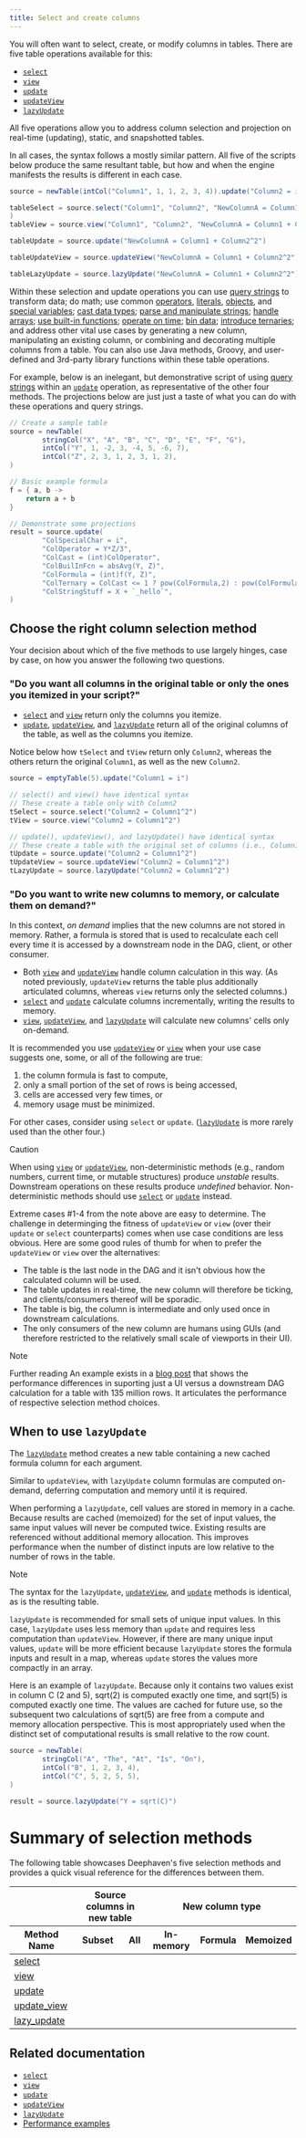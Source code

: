 ```yaml
---
title: Select and create columns
---
```


You will often want to select, create, or modify columns in tables. There are five table operations available for this:

- [`select`](../reference/table-operations/select/select.md)
- [`view`](../reference/table-operations/select/view.md)
- [`update`](../reference/table-operations/select/update.md)
- [`updateView`](../reference/table-operations/select/update-view.md)
- [`lazyUpdate`](../reference/table-operations/select/lazy-update.md)

All five operations allow you to address column selection and projection on real-time (updating), static, and snapshotted tables.

In all cases, the syntax follows a mostly similar pattern. All five of the scripts below produce the same resultant table, but how and when the engine manifests the results is different in each case.

```groovy order=source,tableSelect,tableView,tableUpdate,tableUpdateView,tableLazyUpdate
source = newTable(intCol("Column1", 1, 1, 2, 3, 4)).update("Column2 = i*2")

tableSelect = source.select("Column1", "Column2", "NewColumnA = Column1 + Column2^2"
)
tableView = source.view("Column1", "Column2", "NewColumnA = Column1 + Column2^2")

tableUpdate = source.update("NewColumnA = Column1 + Column2^2")

tableUpdateView = source.updateView("NewColumnA = Column1 + Column2^2")

tableLazyUpdate = source.lazyUpdate("NewColumnA = Column1 + Column2^2")
```

Within these selection and update operations you can use [query strings](../how-to-guides/work-with-strings.md#strings-in-table-operations-query-strings) to transform data; do math; use common [operators](../how-to-guides/formulas-how-to.md#operators), [literals](../how-to-guides/formulas-how-to.md#literals), [objects](../how-to-guides/use-objects.md), and [special variables](../reference/query-language/variables/special-variables.md); [cast data types](../reference/query-language/control-flow/casting.md); [parse and manipulate strings](../how-to-guides/work-with-strings.md); [handle arrays](../how-to-guides/work-with-arrays.md); [use built-in functions](../how-to-guides/query-language-functions.md); [operate on time](../conceptual/time-in-deephaven.md); [bin data](/core/docs/reference/community-questions/bin-times-specific-time); [introduce ternaries](../how-to-guides/ternary-if-how-to.md); and address other vital use cases by generating a new column, manipulating an existing column, or combining and decorating multiple columns from a table. You can also use Java methods, Groovy, and user-defined and 3rd-party library functions within these table operations.

For example, below is an inelegant, but demonstrative script of using [query strings](../how-to-guides/work-with-strings.md#strings-in-table-operations-query-strings) within an [`update`](../reference/table-operations/select/update.md) operation, as representative of the other four methods. The projections below are just just a taste of what you can do with these operations and query strings.

```groovy order=source,result
// Create a sample table
source = newTable(
        stringCol("X", "A", "B", "C", "D", "E", "F", "G"),
        intCol("Y", 1, -2, 3, -4, 5, -6, 7),
        intCol("Z", 2, 3, 1, 2, 3, 1, 2),
)

// Basic example formula
f = { a, b ->
    return a + b
}

// Demonstrate some projections
result = source.update(
        "ColSpecialChar = i",
        "ColOperator = Y*Z/3",
        "ColCast = (int)ColOperator",
        "ColBuilInFcn = absAvg(Y, Z)",
        "ColFormula = (int)f(Y, Z)",
        "ColTernary = ColCast <= 1 ? pow(ColFormula,2) : pow(ColFormula,3)",
        "ColStringStuff = X + `_hello`",
)
```

## Choose the right column selection method

Your decision about which of the five methods to use largely hinges, case by case, on how you answer the following two questions.

### "Do you want all columns in the original table or only the ones you itemized in your script?"

- [`select`](../reference/table-operations/select/select.md) and [`view`](../reference/table-operations/select/view.md) return only the columns you itemize.
- [`update`](../reference/table-operations/select/update.md), [`updateView`](../reference/table-operations/select/update-view.md), and [`lazyUpdate`](../reference/table-operations/select/lazy-update.md) return all of the original columns of the table, as well as the columns you itemize.

Notice below how `tSelect` and `tView` return only `Column2`, whereas the others return the original `Column1`, as well as the new `Column2`.

```groovy order=source,tSelect,tView,tUpdate,tUpdateView,tLazyUpdate
source = emptyTable(5).update("Column1 = i")

// select() and view() have identical syntax
// These create a table only with Column2
tSelect = source.select("Column2 = Column1^2")
tView = source.view("Column2 = Column1^2")

// update(), updateView(), and lazyUpdate() have identical syntax
// These create a table with the original set of columns (i.e., Column1) plus Column2
tUpdate = source.update("Column2 = Column1^2")
tUpdateView = source.updateView("Column2 = Column1^2")
tLazyUpdate = source.lazyUpdate("Column2 = Column1^2")
```

### "Do you want to write new columns to memory, or calculate them on demand?"

In this context, _on demand_ implies that the new columns are not stored in memory. Rather, a formula is stored that is used to recalculate each cell every time it is accessed by a downstream node in the DAG, client, or other consumer.

- Both [`view`](../reference/table-operations/select/view.md) and [`updateView`](../reference/table-operations/select/update-view.md) handle column calculation in this way. (As noted previously, `updateView` returns the table plus additionally articulated columns, whereas `view` returns only the selected columns.)
- [`select`](../reference/table-operations/select/select.md) and [`update`](../reference/table-operations/select/update.md) calculate columns incrementally, writing the results to memory.
- [`view`](../reference/table-operations/select/view.md), [`updateView`](../reference/table-operations/select/update-view.md), and [`lazyUpdate`](../reference/table-operations/select/lazy-update.md) will calculate new columns' cells only on-demand.

It is recommended you use [`updateView`](../reference/table-operations/select/update-view.md) or [`view`](../reference/table-operations/select/view.md) when your use case suggests one, some, or all of the following are true:

1. the column formula is fast to compute,
2. only a small portion of the set of rows is being accessed,
3. cells are accessed very few times, or
4. memory usage must be minimized.

For other cases, consider using `select` or `update`. ([`lazyUpdate`](../reference/table-operations/select/lazy-update.md) is more rarely used than the other four.)

> [!CAUTION]
> When using [`view`](../reference/table-operations/select/view.md) or [`updateView`](../reference/table-operations/select/update-view.md), non-deterministic methods (e.g., random numbers, current time, or mutable structures) produce _unstable_ results. Downstream operations on these results produce _undefined_ behavior. Non-deterministic methods should use [`select`](../reference/table-operations/select/select.md) or [`update`](../reference/table-operations/select/update.md) instead.

Extreme cases #1-4 from the note above are easy to determine. The challenge in determinging the fitness of `updateView` or `view` (over their `update` or `select` counterparts) comes when use case conditions are less obvious. Here are some good rules of thumb for when to prefer the `updateView` or `view` over the alternatives:

- The table is the last node in the DAG and it isn't obvious how the calculated column will be used.
- The table updates in real-time, the new column will therefore be ticking, and clients/consumers thereof will be sporadic.
- The table is big, the column is intermediate and only used once in downstream calculations.
- The only consumers of the new column are humans using GUIs (and therefore restricted to the relatively small scale of viewports in their UI).

> [!NOTE]
> Further reading
> An example exists in a [blog post](/blog/2024/02/12/group-ungroup#compute-data-immediately-or-as-needed) that shows the performance differences in suporting just a UI versus a downstream DAG calculation for a table with 135 million rows. It articulates the performance of respective selection method choices.

## When to use `lazyUpdate`

The [`lazyUpdate`](../reference/table-operations/select/lazy-update.md) method creates a new table containing a new cached formula column for each argument.

Similar to `updateView`, with `lazyUpdate` column formulas are computed on-demand, deferring computation and memory until it is required.

When performing a `lazyUpdate`, cell values are stored in memory in a cache. Because results are cached (memoized) for the set of input values, the same input values will never be computed twice. Existing results are referenced without additional memory allocation. This improves performance when the number of distinct inputs are low relative to the number of rows in the table.

> [!NOTE]
> The syntax for the `lazyUpdate`, [`updateView`](../reference/table-operations/select/update-view.md), and [`update`](../reference/table-operations/select/update.md) methods is identical, as is the resulting table.
>
> `lazyUpdate` is recommended for small sets of unique input values. In this case, `lazyUpdate` uses less memory than `update` and requires less computation than `updateView`. However, if there are many unique input values, `update` will be more efficient because `lazyUpdate` stores the formula inputs and result in a map, whereas `update` stores the values more compactly in an array.

Here is an example of `lazyUpdate`. Because only it contains two values exist in column C (2 and 5), sqrt(2) is computed exactly one time, and sqrt(5) is computed exactly one time. The values are cached for future use, so the subsequent two calculations of sqrt(5) are free from a compute and memory allocation perspective. This is most appropriately used when the distinct set of computational results is small relative to the row count.

```groovy order=source,result
source = newTable(
        stringCol("A", "The", "At", "Is", "On"),
        intCol("B", 1, 2, 3, 4),
        intCol("C", 5, 2, 5, 5),
)

result = source.lazyUpdate("Y = sqrt(C)")
```

# Summary of selection methods

The following table showcases Deephaven's five selection methods and provides a quick visual reference for the differences between them.

<table className="text--center">
  <thead>
    <tr>
      <th colSpan="1"></th>
      <th colSpan="2">Source columns in new table</th>
      <th colSpan="3">New column type</th>
    </tr>
    <tr>
      <th>Method Name</th>
      <th>Subset</th>
      <th>All</th>
      <th>In-memory</th>
      <th>Formula</th>
      <th>Memoized</th>
    </tr>
  </thead>
  <tbody>
    <tr>
      <td scope="row" ><a href="../reference/table-operations/select/select.md">select</a></td>
      <td><Check/></td>
      <td><RedX/></td>
      <td><Check/></td>
      <td><RedX/></td>
      <td><RedX/></td>
    </tr>
    <tr>
      <td scope="row" ><a href="../reference/table-operations/select/view.md">view</a></td>
      <td><Check/></td>
      <td><RedX/></td>
      <td><RedX/></td>
      <td><Check/></td>
      <td><RedX/></td>
    </tr>
    <tr>
      <td scope="row" ><a href="../reference/table-operations/select/update.md">update</a></td>
      <td><RedX/></td>
      <td><Check/></td>
      <td><Check/></td>
      <td><RedX/></td>
      <td><RedX/></td>
    </tr>
    <tr>
      <td scope="row" ><a href="../reference/table-operations/select/update-view.md">update_view</a></td>
      <td><RedX/></td>
      <td><Check/></td>
      <td><RedX/></td>
      <td><Check/></td>
      <td><RedX/></td>
    </tr>
    <tr>
      <td scope="row" ><a href="../reference/table-operations/select/lazy-update.md">lazy_update</a></td>
      <td><RedX/></td>
      <td><Check/></td>
      <td><RedX/></td>
      <td><RedX/></td>
      <td><Check/></td>
    </tr>
  </tbody>
</table>

## Related documentation

- [`select`](../reference/table-operations/select/select.md)
- [`view`](../reference/table-operations/select/view.md)
- [`update`](../reference/table-operations/select/update.md)
- [`updateView`](../reference/table-operations/select/update-view.md)
- [`lazyUpdate`](../reference/table-operations/select/lazy-update.md)
- [Performance examples](/blog/2024/02/12/group-ungroup#compute-data-immediately-or-as-needed)
